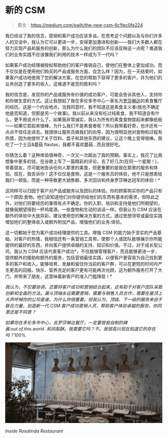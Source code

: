 # 新的 CSM

> 原文：<https://medium.com/swlh/the-new-csm-6c1fec0fe224>

我已经谈了我的信念，营销和客户成功应该多谈。在思考这个问题以及与你们许多人的交谈中，我认为它可以更进一步，变得更加激进和创新——我们大多数人都在努力实现产品和服务的创新，那么为什么我们的团队不应该反映这一点呢？难道我们的业务实践不应该像我们利用的技术一样成为下一代吗？

如果客户成功经理被授权帮助他们的客户推销自己，使他们在整体上更加成功，而不仅仅是在使用他们购买的产品或服务方面，会怎么样？因为，在一天结束时，如果客户成功地使用了您的解决方案，在您的帮助下获得了更多的客户，并为他们的业务创造了更多的收入，这难道不是您的胜利吗？

我的信念是，发现你的产品或服务有价值的成功客户，可能会告诉其他人，支持你和你做生意的方式。这让我想起了我在多伦多市中心一家名为[罗莎琳达](http://rosalindarestaurant.com)的素食餐厅的经历。这是一个约会地点，当我同意时，我不知道这是素食主义者(我也不确定他是否知道，但那是另一个故事)。我以前从来没有吃过纯素食，我不知道会有什么，更不用说点什么了。如果我非常诚实，我认为所有的素食食物尝起来都像纸板——如果它尝起来很棒，为什么我们不是素食者呢？所以我带着好奇，也许还有一点点不信任走进去。我很快让服务员做我们的向导，因为很明显他对食物和过程有热情，因为他提供了关于饮料、盘子和其他东西的建议，让这个晚上变得很棒。我吃了一个土豆&蘑菇 flautas，我都不喜欢蘑菇…而且很好吃。

你猜怎么着？这种体验很神奇，一次又一次超出了我的预期。事实上，我花了比我想象中更多的钱，在谷歌上写了一篇精彩的评论，去了好几次(在同一个星期！)，带着朋友，尽可能地告诉任何人那里的美食，但更重要的是我在那里的服务和体验。现在，我告诉你！这不仅仅是食物，这是一个服务员的体验，他不只是想卖给我们一顿饭，而是一种导致更大销售额、多次回访和终身罗莎琳达冠军的体验！*

这同样可以归因于客户对产品或服务以及团队的体验。你的顾客购买你的产品只有一个原因:食物。他们会知道他们对你提供给他们的东西有基本的需求，但除此之外，对他们将要经历的事情有点不确定。你的入职、培训和支持是他们所期望的，就像我期望得到一杯鸡尾酒、一些食物和生动的谈话一样。但我认为 CSM 应该在额外的体验中大放异彩。建议使用您的解决方案的方式，通过思想领导或最佳实践增加他们的整体收入或额外附加产品，增强他们的业务:体验。

这一切都始于您为客户成功经理提供的工具。增强 CSM 的能力始于坚实的产品基础、对客户的热情，我相信还有一条营销工具带。使那个人或团队能够展示你所能提供的最好的东西，并向客户提供卓越的支持、知识和价值。不过，对于成长型公司，我认为 CSM 应该代表客户成功*，不仅能够管理客户，而且能够更进一步，提供额外的援助和额外的服务，包括营销最佳实践，以便客户更容易为自己找到更多的客户和收入。能够培育、发展和留住你当前的客户群，可以在更短的时间内产生更高的回报。快乐、营养充足的客户更有可能再次光顾，这为额外服务打开了大门，并带来了朋友，这意味着新客户的准入门槛降低！*

*我认为，不仅要协调，还要将客户成功和营销结合起来，这有助于对客户团队采取创新和全面的方法。漏斗顶端永远需要营销，需要与销售人员合作，需要在屋顶上大声呼喊你的公司是谁，为什么你很重要。但我认为，顶级、下一级的服务来自于联合力量，创造新一代 CSM:客户成功营销人员，帮助客户体验卓越的服务。你同意还是不同意？*

*如果你在多伦多市中心，去罗莎琳达餐厅，一定要尝尝自制的辣酱:out.of.this.world .和凤梨酥。我需要它吗？不。我很高兴现在知道它的存在吗？100%.*

*![](img/939a175d6da45ada9411be0cbb36658c.png)*

*Inside Rosalinda Restaurant*